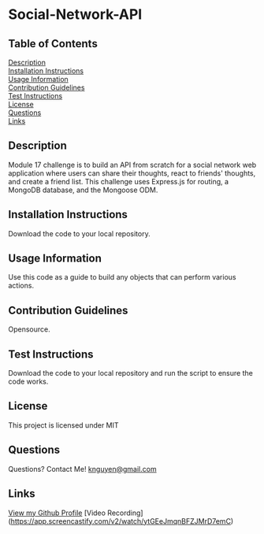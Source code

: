 # Social-Network-API

## Table of Contents
[Description](#description)<br />
[Installation Instructions](#installation-instructions)<br />
[Usage Information](#usage-information)<br />
[Contribution Guidelines](#contribution-guidelines)<br />
[Test Instructions](#test-instructions)<br />
[License](#license)<br />
[Questions](#questions)<br />
[Links](#links)<br />

## Description
Module 17 challenge is to build an API from scratch for a social network web application where users can share their thoughts, react to friends' thoughts, and create a friend list. This challenge uses Express.js for routing, a MongoDB database, and the Mongoose ODM.

## Installation Instructions
Download the code to your local repository.

## Usage Information
Use this code as a guide to build any objects that can perform various actions. 

## Contribution Guidelines
Opensource.

## Test Instructions
Download the code to your local repository and run the script to ensure the code works.

## License
This project is licensed under MIT

## Questions
Questions? Contact Me! [knguyen@gmail.com](mailto:knguyen@gmail.com)

## Links
[View my Github Profile](https://github.com/ProgramWithKimta/Social-Network-API.git)
[Video Recording] (https://app.screencastify.com/v2/watch/ytGEeJmqnBFZJMrD7emC)

